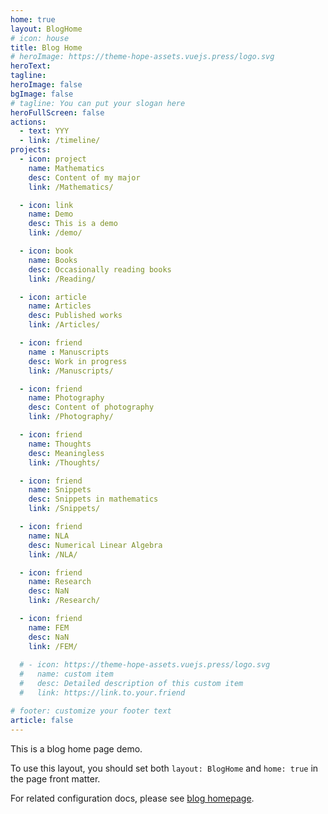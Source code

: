 ```yaml
---
home: true
layout: BlogHome
# icon: house
title: Blog Home
# heroImage: https://theme-hope-assets.vuejs.press/logo.svg
heroText: 
tagline: 
heroImage: false
bgImage: false
# tagline: You can put your slogan here
heroFullScreen: false
actions:
  - text: YYY
  - link: /timeline/
projects:
  - icon: project
    name: Mathematics
    desc: Content of my major
    link: /Mathematics/

  - icon: link
    name: Demo
    desc: This is a demo
    link: /demo/

  - icon: book
    name: Books
    desc: Occasionally reading books
    link: /Reading/

  - icon: article
    name: Articles
    desc: Published works
    link: /Articles/

  - icon: friend
    name : Manuscripts
    desc: Work in progress
    link: /Manuscripts/

  - icon: friend
    name: Photography
    desc: Content of photography
    link: /Photography/

  - icon: friend
    name: Thoughts
    desc: Meaningless
    link: /Thoughts/

  - icon: friend
    name: Snippets
    desc: Snippets in mathematics
    link: /Snippets/

  - icon: friend
    name: NLA
    desc: Numerical Linear Algebra
    link: /NLA/

  - icon: friend
    name: Research
    desc: NaN
    link: /Research/

  - icon: friend
    name: FEM
    desc: NaN
    link: /FEM/
    
  # - icon: https://theme-hope-assets.vuejs.press/logo.svg
  #   name: custom item
  #   desc: Detailed description of this custom item
  #   link: https://link.to.your.friend

# footer: customize your footer text
article: false
---
```




<script>
// import { useDarkmode } from "vuepress-theme-hope/client";
  export default {
    mounted() {
    document.documentElement.setAttribute('data-theme', 'light');
  },
}
</script>


This is a blog home page demo.

To use this layout, you should set both `layout: BlogHome` and `home: true` in the page front matter.

For related configuration docs, please see [blog homepage](https://theme-hope.vuejs.press/guide/blog/home.html).
